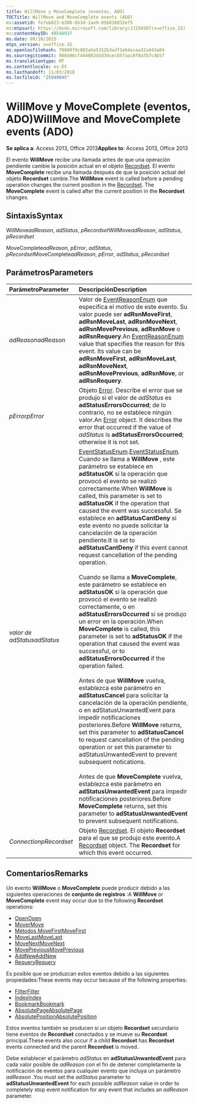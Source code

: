 ```yaml
---
title: WillMove y MoveComplete (eventos, ADO)
TOCTitle: WillMove and MoveComplete events (ADO)
ms:assetid: fe7eb823-b388-6b3d-1ae9-056018032ef5
ms:mtpsurl: https://msdn.microsoft.com/library/JJ250307(v=office.15)
ms:contentKeyID: 48548937
ms.date: 09/18/2015
mtps_version: v=office.15
ms.openlocfilehash: 79809f9c802a5e5312b3adf3e64ecaa32a443a04
ms.sourcegitcommit: 980a96cf444882d3d34cecb5faac8f8a7b7c4b57
ms.translationtype: MT
ms.contentlocale: es-ES
ms.lasthandoff: 11/03/2018
ms.locfileid: "25949645"
---
```

# <a name="willmove-and-movecomplete-events-ado"></a><span data-ttu-id="d1872-102">WillMove y MoveComplete (eventos, ADO)</span><span class="sxs-lookup"><span data-stu-id="d1872-102">WillMove and MoveComplete events (ADO)</span></span>

<span data-ttu-id="d1872-103">**Se aplica a**: Access 2013, Office 2013</span><span class="sxs-lookup"><span data-stu-id="d1872-103">**Applies to**: Access 2013, Office 2013</span></span>

<span data-ttu-id="d1872-p101">El evento **WillMove** recibe una llamada antes de que una operación pendiente cambie la posición actual en el objeto [Recordset](recordset-object-ado.md). El evento **MoveComplete** recibe una llamada después de que la posición actual del objeto **Recordset** cambie.</span><span class="sxs-lookup"><span data-stu-id="d1872-p101">The **WillMove** event is called before a pending operation changes the current position in the [Recordset](recordset-object-ado.md). The **MoveComplete** event is called after the current position in the **Recordset** changes.</span></span>

## <a name="syntax"></a><span data-ttu-id="d1872-106">Sintaxis</span><span class="sxs-lookup"><span data-stu-id="d1872-106">Syntax</span></span>

<span data-ttu-id="d1872-107">WillMove*adReason*, *adStatus*, *pRecordset*</span><span class="sxs-lookup"><span data-stu-id="d1872-107">WillMove*adReason*, *adStatus*, *pRecordset*</span></span>

<span data-ttu-id="d1872-108">MoveComplete*adReason*, *pError*, *adStatus*, *pRecordset*</span><span class="sxs-lookup"><span data-stu-id="d1872-108">MoveComplete*adReason*, *pError*, *adStatus*, *pRecordset*</span></span>

## <a name="parameters"></a><span data-ttu-id="d1872-109">Parámetros</span><span class="sxs-lookup"><span data-stu-id="d1872-109">Parameters</span></span>

|<span data-ttu-id="d1872-110">Parámetro</span><span class="sxs-lookup"><span data-stu-id="d1872-110">Parameter</span></span>|<span data-ttu-id="d1872-111">Descripción</span><span class="sxs-lookup"><span data-stu-id="d1872-111">Description</span></span>|
|:--------|:----------|
|<span data-ttu-id="d1872-112">*adReason*</span><span class="sxs-lookup"><span data-stu-id="d1872-112">*adReason*</span></span> |<span data-ttu-id="d1872-p102">Valor de [EventReasonEnum](eventreasonenum.md) que especifica el motivo de este evento. Su valor puede ser **adRsnMoveFirst**, **adRsnMoveLast**, **adRsnMoveNext**, **adRsnMovePrevious**, **adRsnMove** o **adRsnRequery**.</span><span class="sxs-lookup"><span data-stu-id="d1872-p102">An [EventReasonEnum](eventreasonenum.md) value that specifies the reason for this event. Its value can be **adRsnMoveFirst**, **adRsnMoveLast**, **adRsnMoveNext**, **adRsnMovePrevious**, **adRsnMove**, or **adRsnRequery**.</span></span>|
|<span data-ttu-id="d1872-115">*pError*</span><span class="sxs-lookup"><span data-stu-id="d1872-115">*pError*</span></span> |<span data-ttu-id="d1872-p103">Objeto [Error](error-object-ado.md). Describe el error que se produjo si el valor de *adStatus* es **adStatusErrorsOccurred**; de lo contrario, no se establece ningún valor.</span><span class="sxs-lookup"><span data-stu-id="d1872-p103">An [Error](error-object-ado.md) object. It describes the error that occurred if the value of *adStatus* is **adStatusErrorsOccurred**; otherwise it is not set.</span></span>|
|<span data-ttu-id="d1872-118">*valor de adStatus*</span><span class="sxs-lookup"><span data-stu-id="d1872-118">*adStatus*</span></span> |<span data-ttu-id="d1872-119">[EventStatusEnum](eventstatusenum.md).</span><span class="sxs-lookup"><span data-stu-id="d1872-119">[EventStatusEnum](eventstatusenum.md).</span></span> <span data-ttu-id="d1872-120">Cuando se llama a **WillMove** , este parámetro se establece en **adStatusOK** si la operación que provocó el evento se realizó correctamente.</span><span class="sxs-lookup"><span data-stu-id="d1872-120">When **WillMove** is called, this parameter is set to **adStatusOK** if the operation that caused the event was successful.</span></span> <span data-ttu-id="d1872-121">Se establece en **adStatusCantDeny** si este evento no puede solicitar la cancelación de la operación pendiente.</span><span class="sxs-lookup"><span data-stu-id="d1872-121">It is set to **adStatusCantDeny** if this event cannot request cancellation of the pending operation.</span></span> <br/><br/><span data-ttu-id="d1872-122">Cuando se llama a **MoveComplete**, este parámetro se establece en **adStatusOK** si la operación que provocó el evento se realizó correctamente, o en **adStatusErrorsOccurred** si se produjo un error en la operación.</span><span class="sxs-lookup"><span data-stu-id="d1872-122">When **MoveComplete** is called, this parameter is set to **adStatusOK** if the operation that caused the event was successful, or to **adStatusErrorsOccurred** if the operation failed.</span></span> <br/><br/><span data-ttu-id="d1872-123">Antes de que **WillMove** vuelva, establezca este parámetro en **adStatusCancel** para solicitar la cancelación de la operación pendiente, o en adStatusUnwantedEvent para impedir notificaciones posteriores.</span><span class="sxs-lookup"><span data-stu-id="d1872-123">Before **WillMove** returns, set this parameter to **adStatusCancel** to request cancellation of the pending operation or set this parameter to adStatusUnwantedEvent to prevent subsequent notications.</span></span> <br/><br/><span data-ttu-id="d1872-124">Antes de que **MoveComplete** vuelva, establezca este parámetro en **adStatusUnwantedEvent** para impedir notificaciones posteriores.</span><span class="sxs-lookup"><span data-stu-id="d1872-124">Before **MoveComplete** returns, set this parameter to **adStatusUnwantedEvent** to prevent subsequent notifications.</span></span>|
|<span data-ttu-id="d1872-125">*Connection*</span><span class="sxs-lookup"><span data-stu-id="d1872-125">*pRecordset*</span></span> |<span data-ttu-id="d1872-p105">Objeto [Recordset](recordset-object-ado.md). El objeto **Recordset** para el que se produjo este evento.</span><span class="sxs-lookup"><span data-stu-id="d1872-p105">A [Recordset](recordset-object-ado.md) object. The **Recordset** for which this event occurred.</span></span>|

## <a name="remarks"></a><span data-ttu-id="d1872-128">Comentarios</span><span class="sxs-lookup"><span data-stu-id="d1872-128">Remarks</span></span>

<span data-ttu-id="d1872-129">Un evento **WillMove** o **MoveComplete** puede producir debido a las siguientes operaciones de **conjunto de registros** :</span><span class="sxs-lookup"><span data-stu-id="d1872-129">A **WillMove** or **MoveComplete** event may occur due to the following **Recordset** operations:</span></span>

- [<span data-ttu-id="d1872-130">Open</span><span class="sxs-lookup"><span data-stu-id="d1872-130">Open</span></span>](open-method-ado-recordset.md)
- [<span data-ttu-id="d1872-131">Mover</span><span class="sxs-lookup"><span data-stu-id="d1872-131">Move</span></span>](move-method-ado.md)
- [<span data-ttu-id="d1872-132">Métodos MoveFirst</span><span class="sxs-lookup"><span data-stu-id="d1872-132">MoveFirst</span></span>](movefirst-movelast-movenext-and-moveprevious-methods-ado.md)
- [<span data-ttu-id="d1872-133">MoveLast</span><span class="sxs-lookup"><span data-stu-id="d1872-133">MoveLast</span></span>](movefirst-movelast-movenext-and-moveprevious-methods-ado.md)
- [<span data-ttu-id="d1872-134">MoveNext</span><span class="sxs-lookup"><span data-stu-id="d1872-134">MoveNext</span></span>](movefirst-movelast-movenext-and-moveprevious-methods-ado.md) 
- [<span data-ttu-id="d1872-135">MovePrevious</span><span class="sxs-lookup"><span data-stu-id="d1872-135">MovePrevious</span></span>](movefirst-movelast-movenext-and-moveprevious-methods-ado.md)
- [<span data-ttu-id="d1872-136">AddNew</span><span class="sxs-lookup"><span data-stu-id="d1872-136">AddNew</span></span>](addnew-method-ado.md)
- [<span data-ttu-id="d1872-137">Requery</span><span class="sxs-lookup"><span data-stu-id="d1872-137">Requery</span></span>](requery-method-ado.md)

<span data-ttu-id="d1872-138">Es posible que se produzcan estos eventos debido a las siguientes propiedades:</span><span class="sxs-lookup"><span data-stu-id="d1872-138">These events may occur because of the following properties:</span></span>

- [<span data-ttu-id="d1872-139">Filter</span><span class="sxs-lookup"><span data-stu-id="d1872-139">Filter</span></span>](filter-property-ado.md)
- [<span data-ttu-id="d1872-140">Index</span><span class="sxs-lookup"><span data-stu-id="d1872-140">Index</span></span>](index-property-ado.md)
- [<span data-ttu-id="d1872-141">Bookmark</span><span class="sxs-lookup"><span data-stu-id="d1872-141">Bookmark</span></span>](bookmark-property-ado.md)
- [<span data-ttu-id="d1872-142">AbsolutePage</span><span class="sxs-lookup"><span data-stu-id="d1872-142">AbsolutePage</span></span>](absolutepage-property-ado.md)
- [<span data-ttu-id="d1872-143">AbsolutePosition</span><span class="sxs-lookup"><span data-stu-id="d1872-143">AbsolutePosition</span></span>](absoluteposition-property-ado.md)

<span data-ttu-id="d1872-144">Estos eventos también se producen si un objeto **Recordset** secundario tiene eventos de **Recordset** conectados y se mueve su **Recordset** principal.</span><span class="sxs-lookup"><span data-stu-id="d1872-144">These events also occur if a child **Recordset** has **Recordset** events connected and the parent **Recordset** is moved.</span></span>

<span data-ttu-id="d1872-145">Debe establecer el parámetro *adStatus* en **adStatusUnwantedEvent** para cada valor posible de *adReason* con el fin de detener completamente la notificación de eventos para cualquier evento que incluya un parámetro *adReason* .</span><span class="sxs-lookup"><span data-stu-id="d1872-145">You must set the *adStatus* parameter to **adStatusUnwantedEvent** for each possible *adReason* value in order to completely stop event notification for any event that includes an *adReason* parameter.</span></span>

